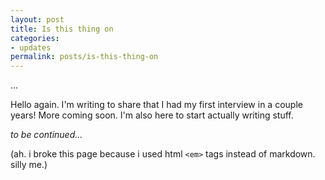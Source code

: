 ```yaml
---
layout: post
title: Is this thing on
categories:
- updates
permalink: posts/is-this-thing-on
---
```


...

Hello again. I'm writing to share that I had my first interview in a couple years! More coming soon. I'm also here to start actually writing stuff.

*to be continued...*

(ah. i broke this page because i used html `<em>` tags instead of markdown. silly me.)